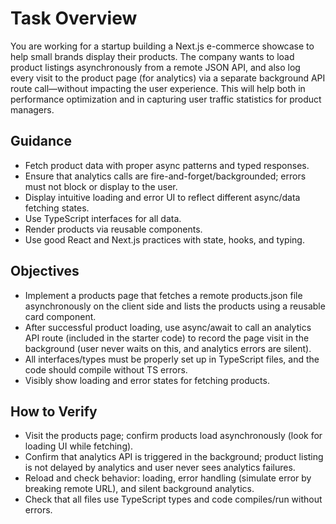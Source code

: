# Task Overview

You are working for a startup building a Next.js e-commerce showcase to help small brands display their products. The company wants to load product listings asynchronously from a remote JSON API, and also log every visit to the product page (for analytics) via a separate background API route call—without impacting the user experience. This will help both in performance optimization and in capturing user traffic statistics for product managers.

## Guidance
- Fetch product data with proper async patterns and typed responses.
- Ensure that analytics calls are fire-and-forget/backgrounded; errors must not block or display to the user.
- Display intuitive loading and error UI to reflect different async/data fetching states.
- Use TypeScript interfaces for all data.
- Render products via reusable components.
- Use good React and Next.js practices with state, hooks, and typing.

## Objectives
- Implement a products page that fetches a remote products.json file asynchronously on the client side and lists the products using a reusable card component.
- After successful product loading, use async/await to call an analytics API route (included in the starter code) to record the page visit in the background (user never waits on this, and analytics errors are silent).
- All interfaces/types must be properly set up in TypeScript files, and the code should compile without TS errors.
- Visibly show loading and error states for fetching products.

## How to Verify
- Visit the products page; confirm products load asynchronously (look for loading UI while fetching).
- Confirm that analytics API is triggered in the background; product listing is not delayed by analytics and user never sees analytics failures.
- Reload and check behavior: loading, error handling (simulate error by breaking remote URL), and silent background analytics.
- Check that all files use TypeScript types and code compiles/run without errors.
